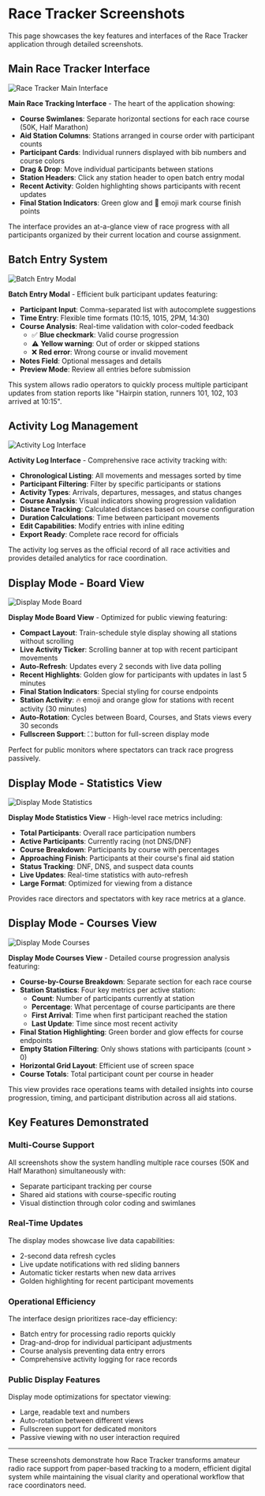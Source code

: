# Race Tracker Screenshots

This page showcases the key features and interfaces of the Race Tracker application through detailed screenshots.

## Main Race Tracker Interface

![Race Tracker Main Interface](images/race-tracker.png)

**Main Race Tracking Interface** - The heart of the application showing:
- **Course Swimlanes**: Separate horizontal sections for each race course (50K, Half Marathon)
- **Aid Station Columns**: Stations arranged in course order with participant counts
- **Participant Cards**: Individual runners displayed with bib numbers and course colors
- **Drag & Drop**: Move individual participants between stations
- **Station Headers**: Click any station header to open batch entry modal
- **Recent Activity**: Golden highlighting shows participants with recent updates
- **Final Station Indicators**: Green glow and 🏁 emoji mark course finish points

The interface provides an at-a-glance view of race progress with all participants organized by their current location and course assignment.

## Batch Entry System

![Batch Entry Modal](images/batch-entry.png)

**Batch Entry Modal** - Efficient bulk participant updates featuring:
- **Participant Input**: Comma-separated list with autocomplete suggestions
- **Time Entry**: Flexible time formats (10:15, 1015, 2PM, 14:30)
- **Course Analysis**: Real-time validation with color-coded feedback
  - ✅ **Blue checkmark**: Valid course progression
  - ⚠️ **Yellow warning**: Out of order or skipped stations  
  - ❌ **Red error**: Wrong course or invalid movement
- **Notes Field**: Optional messages and details
- **Preview Mode**: Review all entries before submission

This system allows radio operators to quickly process multiple participant updates from station reports like "Hairpin station, runners 101, 102, 103 arrived at 10:15".

## Activity Log Management

![Activity Log Interface](images/activity-log.png)

**Activity Log Interface** - Comprehensive race activity tracking with:
- **Chronological Listing**: All movements and messages sorted by time
- **Participant Filtering**: Filter by specific participants or stations
- **Activity Types**: Arrivals, departures, messages, and status changes
- **Course Analysis**: Visual indicators showing progression validation
- **Distance Tracking**: Calculated distances based on course configuration
- **Duration Calculations**: Time between participant movements
- **Edit Capabilities**: Modify entries with inline editing
- **Export Ready**: Complete race record for officials

The activity log serves as the official record of all race activities and provides detailed analytics for race coordination.

## Display Mode - Board View

![Display Mode Board](images/display-board.png)

**Display Mode Board View** - Optimized for public viewing featuring:
- **Compact Layout**: Train-schedule style display showing all stations without scrolling
- **Live Activity Ticker**: Scrolling banner at top with recent participant movements
- **Auto-Refresh**: Updates every 2 seconds with live data polling
- **Recent Highlights**: Golden glow for participants with updates in last 5 minutes
- **Final Station Indicators**: Special styling for course endpoints
- **Station Activity**: 🔥 emoji and orange glow for stations with recent activity (30 minutes)
- **Auto-Rotation**: Cycles between Board, Courses, and Stats views every 30 seconds
- **Fullscreen Support**: ⛶ button for full-screen display mode

Perfect for public monitors where spectators can track race progress passively.

## Display Mode - Statistics View

![Display Mode Statistics](images/display-stats.png)

**Display Mode Statistics View** - High-level race metrics including:
- **Total Participants**: Overall race participation numbers
- **Active Participants**: Currently racing (not DNS/DNF)
- **Course Breakdown**: Participants by course with percentages
- **Approaching Finish**: Participants at their course's final aid station
- **Status Tracking**: DNF, DNS, and suspect data counts
- **Live Updates**: Real-time statistics with auto-refresh
- **Large Format**: Optimized for viewing from a distance

Provides race directors and spectators with key race metrics at a glance.

## Display Mode - Courses View

![Display Mode Courses](images/display-course.png)

**Display Mode Courses View** - Detailed course progression analysis featuring:
- **Course-by-Course Breakdown**: Separate section for each race course
- **Station Statistics**: Four key metrics per active station:
  - **Count**: Number of participants currently at station
  - **Percentage**: What percentage of course participants are there
  - **First Arrival**: Time when first participant reached the station
  - **Last Update**: Time since most recent activity
- **Final Station Highlighting**: Green border and glow effects for course endpoints
- **Empty Station Filtering**: Only shows stations with participants (count > 0)
- **Horizontal Grid Layout**: Efficient use of screen space
- **Course Totals**: Total participant count per course in header

This view provides race operations teams with detailed insights into course progression, timing, and participant distribution across all aid stations.

## Key Features Demonstrated

### Multi-Course Support
All screenshots show the system handling multiple race courses (50K and Half Marathon) simultaneously with:
- Separate participant tracking per course
- Shared aid stations with course-specific routing
- Visual distinction through color coding and swimlanes

### Real-Time Updates
The display modes showcase live data capabilities:
- 2-second data refresh cycles
- Live update notifications with red sliding banners
- Automatic ticker restarts when new data arrives
- Golden highlighting for recent participant movements

### Operational Efficiency
The interface design prioritizes race-day efficiency:
- Batch entry for processing radio reports quickly
- Drag-and-drop for individual participant adjustments
- Course analysis preventing data entry errors
- Comprehensive activity logging for race records

### Public Display Features
Display mode optimizations for spectator viewing:
- Large, readable text and numbers
- Auto-rotation between different views
- Fullscreen support for dedicated monitors
- Passive viewing with no user interaction required

---

These screenshots demonstrate how Race Tracker transforms amateur radio race support from paper-based tracking to a modern, efficient digital system while maintaining the visual clarity and operational workflow that race coordinators need.
